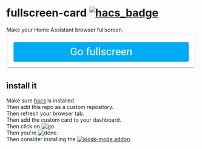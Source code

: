 # fullscreen-card [![hacs_badge](https://img.shields.io/badge/custom%20repo%20on-hacs-%2303a9f4.svg?style=flat-square)](https://hacs.xyz/)
Make your Home Assistant browser fullscreen.  
![Screenshot](/fscreen.png)  
## install it
Make sure [hacs](https://hacs.xyz/) is installed.  
Then add this repo as a custom repository.  
Then refresh your browser tab.  
Then add the custom card to your dashboard.  
Then click on ![go](https://img.shields.io/badge/-Go-%23888888.svg?style=flat-square).  
Then you're ![done](https://img.shields.io/badge/-done-green.svg?style=flat-square).  
Then consider installing the [![kiosk-mode addon](https://img.shields.io/badge/-kiosk--mode%20addon-orange.svg?style=flat-square)](https://github.com/matt8707/kiosk-mode).
